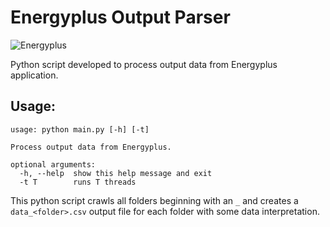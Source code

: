 # Energyplus Output Parser

![Energyplus](https://energyplus.net/sites/all/themes/eplus_bootstrap/images/energyplus.jpg)

Python script developed to process output data from Energyplus application.

## Usage:

```
usage: python main.py [-h] [-t]

Process output data from Energyplus.

optional arguments:
  -h, --help  show this help message and exit
  -t T        runs T threads
```

This python script crawls all folders beginning with an `_` and creates a `data_<folder>.csv` output file for each folder with some data interpretation.
